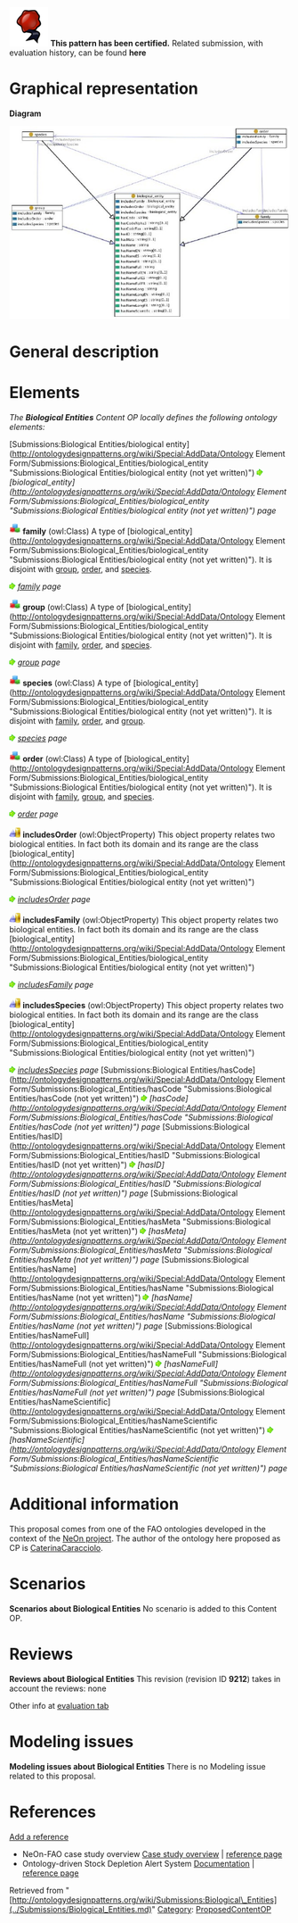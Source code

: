 [![](../images/thumb/b/b5/Certified.png/70px-Certified.png)](../Image/Certified.png.md "Certified.png") __This pattern has been certified.__
Related submission, with evaluation history, can be found __here__





#  Graphical representation


__Diagram__




[![Image:biologicalentities.jpg](../images/3/34/Biologicalentities.jpg)](../Image/Biologicalentities.jpg.md "Image:biologicalentities.jpg")




#  General description


  




#  Elements


_The __Biological Entities__ Content OP locally defines the following ontology elements:_



[Submissions:Biological Entities/biological entity](http://ontologydesignpatterns.org/wiki/Special:AddData/Ontology Element Form/Submissions:Biological_Entities/biological_entity "Submissions:Biological Entities/biological entity (not yet written)") [![](../images/thumb/8/87/ArrowRight.gif/11px-ArrowRight.gif)](../Image/ArrowRight.gif.md "ArrowRight.gif") _[biological\_entity](http://ontologydesignpatterns.org/wiki/Special:AddData/Ontology Element Form/Submissions:Biological_Entities/biological_entity "Submissions:Biological Entities/biological entity (not yet written)") page_

[![Class](../images/thumb/2/27/Class.gif/20px-Class.gif)](../Image/Class.gif.md "Class") __family__ (owl:Class) A type of  [biological\_entity](http://ontologydesignpatterns.org/wiki/Special:AddData/Ontology Element Form/Submissions:Biological_Entities/biological_entity "Submissions:Biological Entities/biological entity (not yet written)"). It is disjoint with  [group](../Submissions/Biological_Entities/group.md "Submissions:Biological Entities/group"),  [order](../Submissions/Biological_Entities/order.md "Submissions:Biological Entities/order"), and  [species](../Submissions/Biological_Entities/species.md "Submissions:Biological Entities/species"). 



 [![](../images/thumb/8/87/ArrowRight.gif/11px-ArrowRight.gif)](../Image/ArrowRight.gif.md "ArrowRight.gif") _[family](../Submissions/Biological_Entities/family.md "Submissions:Biological Entities/family") page_

[![Class](../images/thumb/2/27/Class.gif/20px-Class.gif)](../Image/Class.gif.md "Class") __group__ (owl:Class) A type of  [biological\_entity](http://ontologydesignpatterns.org/wiki/Special:AddData/Ontology Element Form/Submissions:Biological_Entities/biological_entity "Submissions:Biological Entities/biological entity (not yet written)"). It is disjoint with  [family](../Submissions/Biological_Entities/family.md "Submissions:Biological Entities/family"),  [order](../Submissions/Biological_Entities/order.md "Submissions:Biological Entities/order"), and  [species](../Submissions/Biological_Entities/species.md "Submissions:Biological Entities/species"). 



 [![](../images/thumb/8/87/ArrowRight.gif/11px-ArrowRight.gif)](../Image/ArrowRight.gif.md "ArrowRight.gif") _[group](../Submissions/Biological_Entities/group.md "Submissions:Biological Entities/group") page_

[![Class](../images/thumb/2/27/Class.gif/20px-Class.gif)](../Image/Class.gif.md "Class") __species__ (owl:Class) A type of  [biological\_entity](http://ontologydesignpatterns.org/wiki/Special:AddData/Ontology Element Form/Submissions:Biological_Entities/biological_entity "Submissions:Biological Entities/biological entity (not yet written)"). It is disjoint with  [family](../Submissions/Biological_Entities/family.md "Submissions:Biological Entities/family"),  [order](../Submissions/Biological_Entities/order.md "Submissions:Biological Entities/order"), and  [group](../Submissions/Biological_Entities/group.md "Submissions:Biological Entities/group"). 



 [![](../images/thumb/8/87/ArrowRight.gif/11px-ArrowRight.gif)](../Image/ArrowRight.gif.md "ArrowRight.gif") _[species](../Submissions/Biological_Entities/species.md "Submissions:Biological Entities/species") page_

[![Class](../images/thumb/2/27/Class.gif/20px-Class.gif)](../Image/Class.gif.md "Class") __order__ (owl:Class) A type of  [biological\_entity](http://ontologydesignpatterns.org/wiki/Special:AddData/Ontology Element Form/Submissions:Biological_Entities/biological_entity "Submissions:Biological Entities/biological entity (not yet written)"). It is disjoint with  [family](../Submissions/Biological_Entities/family.md "Submissions:Biological Entities/family"),  [group](../Submissions/Biological_Entities/group.md "Submissions:Biological Entities/group"), and  [species](../Submissions/Biological_Entities/species.md "Submissions:Biological Entities/species"). 



 [![](../images/thumb/8/87/ArrowRight.gif/11px-ArrowRight.gif)](../Image/ArrowRight.gif.md "ArrowRight.gif") _[order](../Submissions/Biological_Entities/order.md "Submissions:Biological Entities/order") page_

[![ObjectProperty](../images/thumb/c/c3/ObjectProperty.gif/20px-ObjectProperty.gif)](../Image/ObjectProperty.gif.md "ObjectProperty") __includesOrder__ (owl:ObjectProperty) This object property relates two biological entities. In fact both its domain and its range are the class  [biological\_entity](http://ontologydesignpatterns.org/wiki/Special:AddData/Ontology Element Form/Submissions:Biological_Entities/biological_entity "Submissions:Biological Entities/biological entity (not yet written)")



 [![](../images/thumb/8/87/ArrowRight.gif/11px-ArrowRight.gif)](../Image/ArrowRight.gif.md "ArrowRight.gif") _[includesOrder](../Submissions/Biological_Entities/includesOrder.md "Submissions:Biological Entities/includesOrder") page_

[![ObjectProperty](../images/thumb/c/c3/ObjectProperty.gif/20px-ObjectProperty.gif)](../Image/ObjectProperty.gif.md "ObjectProperty") __includesFamily__ (owl:ObjectProperty) This object property relates two biological entities. In fact both its domain and its range are the class  [biological\_entity](http://ontologydesignpatterns.org/wiki/Special:AddData/Ontology Element Form/Submissions:Biological_Entities/biological_entity "Submissions:Biological Entities/biological entity (not yet written)")



 [![](../images/thumb/8/87/ArrowRight.gif/11px-ArrowRight.gif)](../Image/ArrowRight.gif.md "ArrowRight.gif") _[includesFamily](../Submissions/Biological_Entities/includesFamily.md "Submissions:Biological Entities/includesFamily") page_

[![ObjectProperty](../images/thumb/c/c3/ObjectProperty.gif/20px-ObjectProperty.gif)](../Image/ObjectProperty.gif.md "ObjectProperty") __includesSpecies__ (owl:ObjectProperty) This object property relates two biological entities. In fact both its domain and its range are the class  [biological\_entity](http://ontologydesignpatterns.org/wiki/Special:AddData/Ontology Element Form/Submissions:Biological_Entities/biological_entity "Submissions:Biological Entities/biological entity (not yet written)")



 [![](../images/thumb/8/87/ArrowRight.gif/11px-ArrowRight.gif)](../Image/ArrowRight.gif.md "ArrowRight.gif") _[includesSpecies](../Submissions/Biological_Entities/includesSpecies.md "Submissions:Biological Entities/includesSpecies") page_
[Submissions:Biological Entities/hasCode](http://ontologydesignpatterns.org/wiki/Special:AddData/Ontology Element Form/Submissions:Biological_Entities/hasCode "Submissions:Biological Entities/hasCode (not yet written)") [![](../images/thumb/8/87/ArrowRight.gif/11px-ArrowRight.gif)](../Image/ArrowRight.gif.md "ArrowRight.gif") _[hasCode](http://ontologydesignpatterns.org/wiki/Special:AddData/Ontology Element Form/Submissions:Biological_Entities/hasCode "Submissions:Biological Entities/hasCode (not yet written)") page_
[Submissions:Biological Entities/hasID](http://ontologydesignpatterns.org/wiki/Special:AddData/Ontology Element Form/Submissions:Biological_Entities/hasID "Submissions:Biological Entities/hasID (not yet written)") [![](../images/thumb/8/87/ArrowRight.gif/11px-ArrowRight.gif)](../Image/ArrowRight.gif.md "ArrowRight.gif") _[hasID](http://ontologydesignpatterns.org/wiki/Special:AddData/Ontology Element Form/Submissions:Biological_Entities/hasID "Submissions:Biological Entities/hasID (not yet written)") page_
[Submissions:Biological Entities/hasMeta](http://ontologydesignpatterns.org/wiki/Special:AddData/Ontology Element Form/Submissions:Biological_Entities/hasMeta "Submissions:Biological Entities/hasMeta (not yet written)") [![](../images/thumb/8/87/ArrowRight.gif/11px-ArrowRight.gif)](../Image/ArrowRight.gif.md "ArrowRight.gif") _[hasMeta](http://ontologydesignpatterns.org/wiki/Special:AddData/Ontology Element Form/Submissions:Biological_Entities/hasMeta "Submissions:Biological Entities/hasMeta (not yet written)") page_
[Submissions:Biological Entities/hasName](http://ontologydesignpatterns.org/wiki/Special:AddData/Ontology Element Form/Submissions:Biological_Entities/hasName "Submissions:Biological Entities/hasName (not yet written)") [![](../images/thumb/8/87/ArrowRight.gif/11px-ArrowRight.gif)](../Image/ArrowRight.gif.md "ArrowRight.gif") _[hasName](http://ontologydesignpatterns.org/wiki/Special:AddData/Ontology Element Form/Submissions:Biological_Entities/hasName "Submissions:Biological Entities/hasName (not yet written)") page_
[Submissions:Biological Entities/hasNameFull](http://ontologydesignpatterns.org/wiki/Special:AddData/Ontology Element Form/Submissions:Biological_Entities/hasNameFull "Submissions:Biological Entities/hasNameFull (not yet written)") [![](../images/thumb/8/87/ArrowRight.gif/11px-ArrowRight.gif)](../Image/ArrowRight.gif.md "ArrowRight.gif") _[hasNameFull](http://ontologydesignpatterns.org/wiki/Special:AddData/Ontology Element Form/Submissions:Biological_Entities/hasNameFull "Submissions:Biological Entities/hasNameFull (not yet written)") page_
[Submissions:Biological Entities/hasNameScientific](http://ontologydesignpatterns.org/wiki/Special:AddData/Ontology Element Form/Submissions:Biological_Entities/hasNameScientific "Submissions:Biological Entities/hasNameScientific (not yet written)") [![](../images/thumb/8/87/ArrowRight.gif/11px-ArrowRight.gif)](../Image/ArrowRight.gif.md "ArrowRight.gif") _[hasNameScientific](http://ontologydesignpatterns.org/wiki/Special:AddData/Ontology Element Form/Submissions:Biological_Entities/hasNameScientific "Submissions:Biological Entities/hasNameScientific (not yet written)") page_
#  Additional information


This proposal comes from one of the FAO ontologies developed in the context of the [NeOn project](http://www.neon-project.org "http://www.neon-project.org"). The author of the ontology here proposed as CP is [CaterinaCaracciolo](../User/CaterinaCaracciolo.md "User:CaterinaCaracciolo").



#  Scenarios



__Scenarios about Biological Entities__
No scenario is added to this Content OP.




#  Reviews



__Reviews about Biological Entities__
This revision (revision ID __9212__) takes in account the reviews: none


Other info at [evaluation tab](http://ontologydesignpatterns.org/wiki/index.php?title=Submissions:Biological_Entities&action=evaluation "http://ontologydesignpatterns.org/wiki/index.php?title=Submissions:Biological_Entities&action=evaluation")




  




#  Modeling issues



__Modeling issues about Biological Entities__
There is no Modeling issue related to this proposal.




  




#  References


[Add a reference](index.php@title=Odp%253AAdd_reference&subject=Submissions%253ABiological+Entities.html "http://ontologydesignpatterns.org/wiki/index.php?title=Odp:Add_reference&subject=Submissions%3ABiological+Entities")



* NeOn-FAO case study overview [Case study overview](http://aims.fao.org/website/NeON/sub2 "http://aims.fao.org/website/NeON/sub2") | [reference page](../Community/References/NeOn-FAO-Case-study.md "Community:References/NeOn-FAO-Case-study")
* Ontology-driven Stock Depletion Alert System [Documentation](http://www.neon-project.org/web-content/index.php?option=com_content&view=article&id=26&Itemid=46 "http://www.neon-project.org/web-content/index.php?option=com_content&view=article&id=26&Itemid=46") | [reference page](../Community/References/NeOn-FAO-Ontology-driven-Stock-Depletion-Alert-System.md "Community:References/NeOn-FAO-Ontology-driven-Stock-Depletion-Alert-System")




Retrieved from "[http://ontologydesignpatterns.org/wiki/Submissions:Biological\_Entities](../Submissions/Biological_Entities.md)"
 [Category](http://ontologydesignpatterns.org/wiki/Special:Categories "Special:Categories"): [ProposedContentOP](../Category/ProposedContentOP.md "Category:ProposedContentOP")
